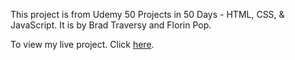 This project is from Udemy 50 Projects in 50 Days - HTML, CSS, & JavaScript.
It is by Brad Traversy and Florin Pop.

To view my live project. 
Click [here](https://sarahpolachek.github.io/Expanding-Cards/).